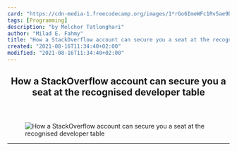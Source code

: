 ```yaml
---
card: "https://cdn-media-1.freecodecamp.org/images/1*rGo6ImeWFc1Rv5ae9DzhfA.png"
tags: [Programming]
description: "by Melchor Tatlonghari"
author: "Milad E. Fahmy"
title: "How a StackOverflow account can secure you a seat at the recognised developer table"
created: "2021-08-16T11:34:40+02:00"
modified: "2021-08-16T11:34:40+02:00"
---
```

<div class="site-wrapper">
<main id="site-main" class="site-main outer">
<div class="inner">
<article class="post-full post tag-programming tag-technology tag-tech tag-hacking tag-self-improvement ">
<header class="post-full-header">
<h1 class="post-full-title">How a StackOverflow account can secure you a seat at the recognised developer table</h1>
</header>
<figure class="post-full-image">
<picture>
<source media="(max-width: 700px)" sizes="1px" srcset="data:image/gif;base64,R0lGODlhAQABAIAAAAAAAP///yH5BAEAAAAALAAAAAABAAEAAAIBRAA7 1w">
<source media="(min-width: 701px)" sizes="(max-width: 800px) 400px,
(max-width: 1170px) 700px,
1400px" srcset="https://cdn-media-1.freecodecamp.org/images/1*rGo6ImeWFc1Rv5ae9DzhfA.png 300w,
https://cdn-media-1.freecodecamp.org/images/1*rGo6ImeWFc1Rv5ae9DzhfA.png 600w,
https://cdn-media-1.freecodecamp.org/images/1*rGo6ImeWFc1Rv5ae9DzhfA.png 1000w,
https://cdn-media-1.freecodecamp.org/images/1*rGo6ImeWFc1Rv5ae9DzhfA.png 2000w">
<img onerror="this.style.display='none'" src="https://cdn-media-1.freecodecamp.org/images/1*rGo6ImeWFc1Rv5ae9DzhfA.png" alt="How a StackOverflow account can secure you a seat at the recognised developer table">
</picture>
</figure>
<section class="post-full-content">
<div class="post-content medium-migrated-article">
</div>
<hr>
</section>
</article>
</div>
</main>
</div>
<!-- Google Tag Manager (noscript) -->
<!-- End Google Tag Manager (noscript) -->
